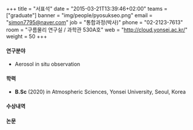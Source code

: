 ﻿+++
title = "서표석"
date = "2015-03-21T13:39:46+02:00"
teams = ["graduate"]
banner = "img/people/pyosukseo.png"
email = "simon7795@naver.com"
job = "통합과정(박사)"
phone = "02-2123-7613"
room = "구름물리 연구실 / 과학관 530A호"
web = "http://cloud.yonsei.ac.kr/"
weight = 50
+++

#### 연구분야
+ Aerosol in situ observation


#### 학력
 + **B.Sc** (2020) in Atmospheric Sciences, Yonsei University, Seoul, Korea

#### 수상내역

#### 논문

